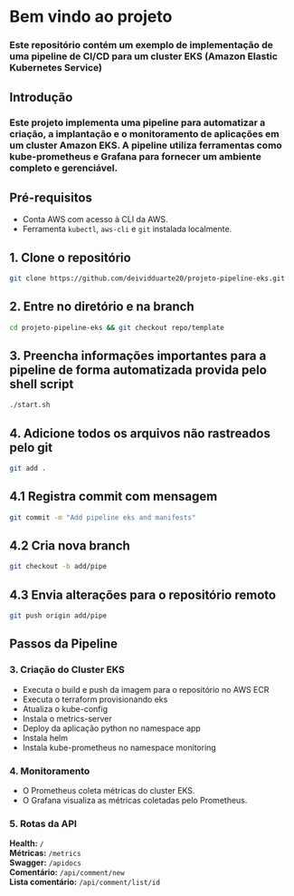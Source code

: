 # Bem vindo ao projeto

### Este repositório contém um exemplo de implementação de uma pipeline de CI/CD para um cluster EKS (Amazon Elastic Kubernetes Service)

## Introdução

### Este projeto implementa uma pipeline para automatizar a criação, a implantação e o monitoramento de aplicações em um cluster Amazon EKS. A pipeline utiliza ferramentas como kube-prometheus e Grafana para fornecer um ambiente completo e gerenciável.

## Pré-requisitos

* Conta AWS com acesso à CLI da AWS.
* Ferramenta `kubectl`, `aws-cli` e `git` instalada localmente.

## 1. Clone o repositório
```bash
git clone https://github.com/deividduarte20/projeto-pipeline-eks.git
```

## 2. Entre no diretório e na branch 
```bash
cd projeto-pipeline-eks && git checkout repo/template
```

## 3. Preencha informações importantes para a pipeline de forma automatizada provida pelo shell script 
```bash
./start.sh
```

## 4. Adicione todos os arquivos não rastreados pelo git
```bash
git add .
```
## 4.1 Registra commit com mensagem
```bash
git commit -m "Add pipeline eks and manifests"
```
## 4.2 Cria nova branch
```bash
git checkout -b add/pipe
```
## 4.3 Envia alterações para o repositório remoto
```bash
git push origin add/pipe
```

## Passos da Pipeline

### 3. Criação do Cluster EKS

* Executa o build e push da imagem para o repositório no AWS ECR
* Executa o terraform provisionando eks
* Atualiza o kube-config
* Instala o metrics-server
* Deploy da aplicação python no namespace app
* Instala helm
* Instala kube-prometheus no namespace monitoring

### 4. Monitoramento

* O Prometheus coleta métricas do cluster EKS.
* O Grafana visualiza as métricas coletadas pelo Prometheus.

### 5. Rotas da API

**Health:** `/` </br>
**Métricas:** `/metrics`</br>
**Swagger:** `/apidocs` </br>
**Comentário:** `/api/comment/new` </br>
**Lista comentário:** `/api/comment/list/id` </br> 


